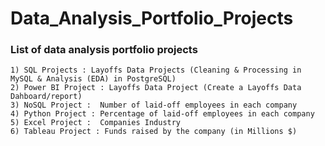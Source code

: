 # Data_Analysis_Portfolio_Projects

### List of data analysis portfolio projects

```
1) SQL Projects : Layoffs Data Projects (Cleaning & Processing in MySQL & Analysis (EDA) in PostgreSQL)
2) Power BI Project : Layoffs Data Project (Create a Layoffs Data Dahboard/report)
3) NoSQL Project :  Number of laid-off employees in each company
4) Python Project : Percentage of laid-off employees in each company
5) Excel Project :  Companies Industry
6) Tableau Project : Funds raised by the company (in Millions $)
```
